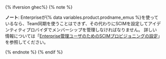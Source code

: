 {% ifversion ghec%}
{% note %}

**ノート**: Enterpriseが{% data variables.product.prodname_emus %}を使っているなら、Team同期を使うことはできず、その代わりにSCIMを設定してアイデンティティプロバイダでメンバーシップを管理しなければなりません。 詳しい情報については「[Enterprise管理ユーザのためのSCIMプロビジョニングの設定](/admin/authentication/managing-your-enterprise-users-with-your-identity-provider/configuring-scim-provisioning-for-enterprise-managed-users)」を参照してください。

{% endnote %}
{% endif %}
